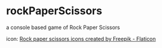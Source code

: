 # rockPaperScissors
a console based game of Rock Paper Scissors

icon:
<a href="https://www.flaticon.com/free-icon/rock-paper-scissors_6729598?term=rock%20paper%20scissors&page=1&position=14&page=1&position=14&related_id=6729598&origin=tag" title="rock paper scissors icons">Rock paper scissors icons created by Freepik - Flaticon</a>
